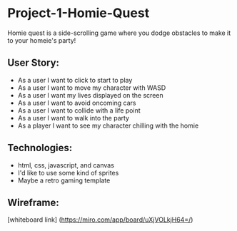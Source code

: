 # Project-1-Homie-Quest
Homie quest is a side-scrolling game where you dodge obstacles to make it to your homeie's party!

## User Story:
- As a user I want to click to start to play
- As a user I want to move my character with WASD
- As a user I want my lives displayed on the screen
- As a user I want to avoid oncoming cars
- As a user I want to collide with a life point
- As a user I want to walk into the party
- As a player I want to see my character chilling with the homie

## Technologies:
- html, css, javascript, and canvas
- I'd like to use some kind of sprites
- Maybe a retro gaming template

## Wireframe:
[whiteboard link] (https://miro.com/app/board/uXjVOLkjH64=/)
